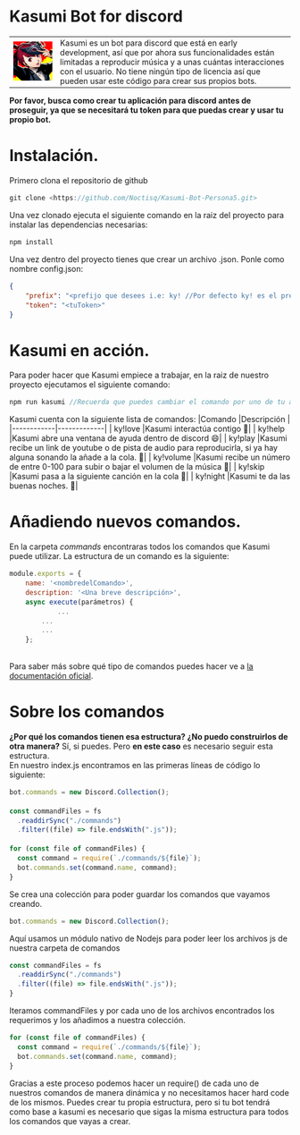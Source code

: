 # Kasumi Bot for discord



|     |    |
|------------|-------------|
| ![GitHub Logo](https://github.com/Noctisq/Kasumi-Bot-Persona5/blob/master/assets/images/kasumi.png)  |Kasumi es un bot para discord que está en early development, así que por ahora sus funcionalidades están limitadas a reproducir música y a unas cuántas interacciones con el usuario. No tiene ningún tipo de licencia así que pueden usar este código para crear sus propios bots.|

**Por favor, busca como crear tu aplicación para discord antes de proseguir, ya que se necesitará tu token para que puedas crear y usar tu propio bot.**
# Instalación.
Primero clona el repositorio de github
```javascript
git clone <https://github.com/Noctisq/Kasumi-Bot-Persona5.git>
```
Una vez clonado ejecuta el siguiente comando en la raiz del proyecto para instalar las dependencias necesarias:
```javascript
npm install
```
Una vez dentro del proyecto tienes que crear un archivo .json. Ponle como nombre config.json:
```json
{
	"prefix": "<prefijo que desees i.e: ky! //Por defecto ky! es el prefijo elegido.>", 
	"token": "<tuToken>"
}
```

# Kasumi en acción.
Para poder hacer que Kasumi empiece a trabajar, en la raiz de nuestro proyecto ejecutamos el siguiente comando:
```javascript
npm run kasumi //Recuerda que puedes cambiar el comando por uno de tu agrado dentro del package.json
```
Kasumi cuenta con la siguiente lista de comandos:
|Comando |Descripción    |
|------------|-------------|
| ky!love |Kasumi interactúa contigo :heartbeat:|
| ky!help |Kasumi abre una ventana de ayuda dentro de discord :smile:| 
| ky!play <url> |Kasumi recibe un link de youtube o de pista de audio para reproducirla, si ya hay alguna sonando la añade a la cola. :white_heart:|
| ky!volume <numVol> |Kasumi recibe un número de entre 0-100 para subir o bajar el volumen de la música :musical_score:|
| ky!skip |Kasumi pasa a la siguiente canción en la cola :ghost:|
| ky!night |Kasumi te da las buenas noches. :milky_way:|

# Añadiendo nuevos comandos.
En la carpeta *commands* encontraras todos los comandos que Kasumi puede utilizar.
La estructura de un comando es la siguiente: 
```javascript
module.exports = {
	name: '<nombredelComando>',
	description: '<Una breve descripción>',
	async execute(parámetros) { 
        	...
		...
		...
	};



```
Para saber más sobre qué tipo de comandos puedes hacer ve a [la documentación oficial](https://discordjs.guide/).

# Sobre los comandos
**¿Por qué los comandos tienen esa estructura? ¿No puedo construirlos de otra manera?**
Sí, si puedes. Pero **en este caso** es necesario seguir esta estructura.\
En nuestro index.js encontramos en las primeras líneas de código lo siguiente:
```javascript
bot.commands = new Discord.Collection();

const commandFiles = fs
  .readdirSync("./commands")
  .filter((file) => file.endsWith(".js"));

for (const file of commandFiles) {
  const command = require(`./commands/${file}`);
  bot.commands.set(command.name, command);
}
```
Se crea una colección para poder guardar los comandos que vayamos creando.
```javascript
bot.commands = new Discord.Collection();
```
Aquí usamos un módulo nativo de Nodejs para poder leer los archivos js de nuestra carpeta de comandos
```javascript
const commandFiles = fs
  .readdirSync("./commands")
  .filter((file) => file.endsWith(".js"));
}
```

Iteramos commandFiles y por cada uno de los archivos encontrados los requerimos y los añadimos a nuestra colección.
```javascript
for (const file of commandFiles) {
  const command = require(`./commands/${file}`);
  bot.commands.set(command.name, command);
}
```
Gracias a este proceso podemos hacer un require() de cada uno de nuestros comandos de manera dinámica y no necesitamos hacer hard code de los mismos. Puedes crear tu propia estructura, pero si tu bot tendrá como base a kasumi es necesario que sigas la misma estructura para todos los comandos que vayas a crear.
